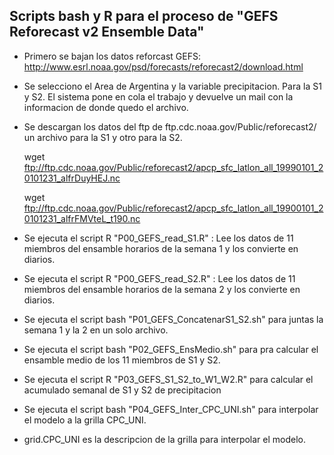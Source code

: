## Scripts bash y R para el proceso de "GEFS Reforecast v2 Ensemble Data"



*  Primero se bajan los datos reforcast GEFS:
    http://www.esrl.noaa.gov/psd/forecasts/reforecast2/download.html

*  Se selecciono el Area de Argentina y la variable precipitacion. Para la S1 y S2. El sistema pone en cola el trabajo y devuelve un mail con la informacion de donde quedo el archivo.


* Se descargan los datos del ftp de ftp.cdc.noaa.gov/Public/reforecast2/ un archivo para la S1 y otro para la S2.

    wget ftp://ftp.cdc.noaa.gov/Public/reforecast2/apcp_sfc_latlon_all_19990101_20101231_alfrDuyHEJ.nc
    
    wget ftp://ftp.cdc.noaa.gov/Public/reforecast2/apcp_sfc_latlon_all_19900101_20101231_alfrFMVteL_t190.nc

* Se ejecuta el script R "P00_GEFS_read_S1.R" : Lee los datos de  11 miembros del ensamble horarios de la semana 1 y los convierte en diarios.

* Se ejecuta el script R "P00_GEFS_read_S2.R" : Lee los datos de  11 miembros del ensamble horarios de la semana 2 y los convierte en diarios.

* Se ejecuta el script bash "P01_GEFS_ConcatenarS1_S2.sh" para juntas la semana 1 y la 2 en un solo archivo.

* Se ejecuta el script bash "P02_GEFS_EnsMedio.sh" para pra calcular el ensamble medio de los 11 miembros de S1 y S2.

* Se ejecuta el script R  "P03_GEFS_S1_S2_to_W1_W2.R" para calcular el acumulado semanal de S1 y S2 de precipitacion

* Se ejecuta el script bash "P04_GEFS_Inter_CPC_UNI.sh" para interpolar el modelo a la grilla CPC_UNI.

* grid.CPC_UNI es la descripcion de la grilla para interpolar el modelo. 
